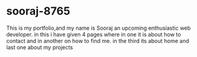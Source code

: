 # sooraj-8765 
This is my portfolio,and my name is Sooraj an upcoming enthusiastic web developer.
in this i have given 4 pages where in one it is about how to contact and in another on how to find me.
in the third its about home and last one about my projects 
